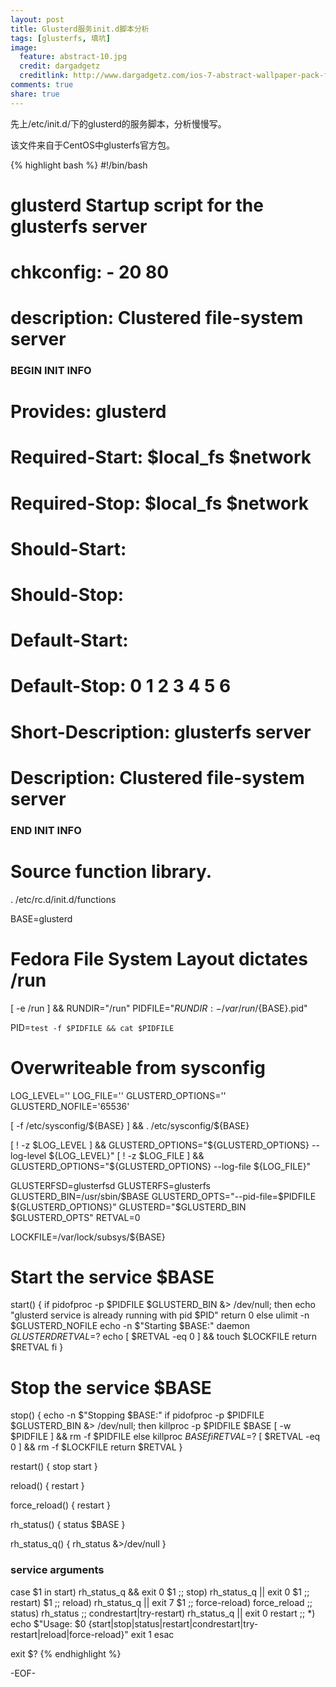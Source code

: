 ```yaml
---
layout: post
title: Glusterd服务init.d脚本分析
tags: [glusterfs, 填坑]
image:
  feature: abstract-10.jpg
  credit: dargadgetz
  creditlink: http://www.dargadgetz.com/ios-7-abstract-wallpaper-pack-for-iphone-5-and-ipod-touch-retina/
comments: true
share: true  
---
```


先上/etc/init.d/下的glusterd的服务脚本，分析慢慢写。

该文件来自于CentOS中glusterfs官方包。

{% highlight  bash %}
#!/bin/bash
#
# glusterd   Startup script for the glusterfs server
#
# chkconfig:   - 20 80
# description: Clustered file-system server

### BEGIN INIT INFO
# Provides: glusterd
# Required-Start: $local_fs $network
# Required-Stop: $local_fs $network
# Should-Start: 
# Should-Stop: 
# Default-Start: 
# Default-Stop: 0 1 2 3 4 5 6
# Short-Description: glusterfs server
# Description:       Clustered file-system server
### END INIT INFO
#

# Source function library.
. /etc/rc.d/init.d/functions

BASE=glusterd

# Fedora File System Layout dictates /run
[ -e /run ] && RUNDIR="/run"
PIDFILE="${RUNDIR:-/var/run}/${BASE}.pid"

PID=`test -f $PIDFILE && cat $PIDFILE`

# Overwriteable from sysconfig
LOG_LEVEL=''
LOG_FILE=''
GLUSTERD_OPTIONS=''
GLUSTERD_NOFILE='65536'

[ -f /etc/sysconfig/${BASE} ] && . /etc/sysconfig/${BASE}

[ ! -z $LOG_LEVEL ] && GLUSTERD_OPTIONS="${GLUSTERD_OPTIONS} --log-level ${LOG_LEVEL}"
[ ! -z $LOG_FILE ] && GLUSTERD_OPTIONS="${GLUSTERD_OPTIONS} --log-file ${LOG_FILE}"

GLUSTERFSD=glusterfsd
GLUSTERFS=glusterfs
GLUSTERD_BIN=/usr/sbin/$BASE
GLUSTERD_OPTS="--pid-file=$PIDFILE ${GLUSTERD_OPTIONS}"
GLUSTERD="$GLUSTERD_BIN $GLUSTERD_OPTS"
RETVAL=0

LOCKFILE=/var/lock/subsys/${BASE}

# Start the service $BASE
start()
{
       if pidofproc -p $PIDFILE $GLUSTERD_BIN &> /dev/null; then
           echo "glusterd service is already running with pid $PID"
           return 0
       else
           ulimit -n $GLUSTERD_NOFILE
           echo -n $"Starting $BASE:"
           daemon $GLUSTERD
           RETVAL=$?
           echo
           [ $RETVAL -eq 0 ] && touch $LOCKFILE
           return $RETVAL
       fi
}

# Stop the service $BASE
stop()
{
    echo -n $"Stopping $BASE:"
    if pidofproc -p $PIDFILE $GLUSTERD_BIN &> /dev/null; then
        killproc -p $PIDFILE $BASE
        [ -w $PIDFILE ] && rm -f $PIDFILE
    else
        killproc $BASE
    fi
    RETVAL=$?
    [ $RETVAL -eq 0 ] && rm -f $LOCKFILE
    return $RETVAL
}

restart()
{
    stop
    start
}

reload()
{
    restart
}

force_reload()
{
    restart
}

rh_status()
{
    status $BASE
}

rh_status_q()
{
    rh_status &>/dev/null
}


### service arguments ###
case $1 in
    start)
        rh_status_q && exit 0
        $1
        ;;
    stop)
        rh_status_q || exit 0
        $1
        ;;
    restart)
        $1
        ;;
    reload)
        rh_status_q || exit 7
        $1
        ;;
    force-reload)
        force_reload
        ;;
    status)
        rh_status
        ;;
    condrestart|try-restart)
        rh_status_q || exit 0
        restart
        ;;
    *)
        echo $"Usage: $0 {start|stop|status|restart|condrestart|try-restart|reload|force-reload}"
        exit 1
esac

exit $?
{% endhighlight %}

-EOF-
